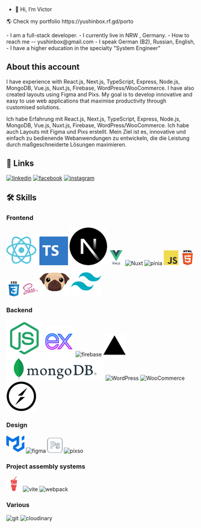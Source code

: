 - 👋 Hi, I’m Victor
<p align="left" > 
🌎 Check my portfolio https://yushinbox.rf.gd/porto
</p>
- I am a full-stack developer.
- I currently live in NRW , Germany.
- How to reach me -- yushinbox@gmail.com
- I speak German (B2), Russian, English, 
- I have a higher education in the specialty "System Engineer"




## About this account
I have experience with React.js, Next.js, TypeScript, Express, Node.js, MongoDB, Vue.js, Nuxt.js, Firebase, WordPress/WooCommerce. 
I have also created layouts using Figma and Pixs. My goal is to develop innovative and easy to use web applications that maximise productivity through customised solutions.

Ich habe Erfahrung mit React.js, Next.js, TypeScript, Express, Node.js, MongoDB, Vue.js, Nuxt.js, Firebase, WordPress/WooCommerce. 
Ich habe auch Layouts mit Figma und Pixs erstellt. 
Mein Ziel ist es, innovative und einfach zu bedienende Webanwendungen zu entwickeln, die die Leistung durch maßgeschneiderte Lösungen maximieren.



## 🔗 Links

[![linkedin](https://img.shields.io/badge/linkedin-0A66C2?style=for-the-badge&logo=linkedin&logoColor=white)](https://www.linkedin.com/feed/?trk=guest_homepage-basic_google-one-tap-submit)
[![facebook](https://img.shields.io/badge/facebook-0A66C2?style=for-the-badge&logo=facebook&logoColor=white)](https://www.facebook.com/viktor.yushin.77)
[![instagram](https://img.shields.io/badge/instagram-FFD700?style=for-the-badge&logo=instagram&logoColor=FF00FF)](https://www.instagram.com/yushindance/)


## 🛠 Skills


<p align="left" > 
 
### Frontend

[![](react.svg)](https://react.dev) 
[![](typescript.svg)](https://www.typescriptlang.org)
[![](next.svg)](https://nextjs.org/)
<span>
<img class="icon" src="https://raw.githubusercontent.com/devicons/devicon/master/icons/vuejs/vuejs-original-wordmark.svg" alt="vuejs" width="40" height="40" />
</span>
<span>
<img class="icon" src="https://github.com/nuxt.png?size=40" alt="Nuxt" width="40" height="40" />
</span>
<span>
<span>
<img class="icon" src="https://pinia.vuejs.org/logo.svg" alt="pinia" width="40" height="40" />
</span>
<span>
<img class="icon" src="https://raw.githubusercontent.com/devicons/devicon/master/icons/javascript/javascript-original.svg" width="40" height="40" />
</span>
<span>
<img class="icon" src="https://raw.githubusercontent.com/devicons/devicon/master/icons/html5/html5-original-wordmark.svg" alt="html5" width="40" height="40" />
</span>
<span>
<img class="icon" src="https://raw.githubusercontent.com/devicons/devicon/master/icons/css3/css3-original-wordmark.svg" alt="css3" width="40" height="40" />
</span>
<span>
<img class="icon" src="https://raw.githubusercontent.com/devicons/devicon/master/icons/sass/sass-original.svg" alt="sass" width="40" height="40" />
</span>
[![](pug.svg)](https://pugjs.org)
[![](tailwind.svg)](https://tailwindcss.com)

### Backend

[![](node.svg)](https://nodejs.org/)
[![](express.svg)](https://expressjs.com) 
<span>
<img class="icon" src="https://www.vectorlogo.zone/logos/firebase/firebase-icon.svg" alt="firebase" width="40" height="40" />
</span>
[![](vercel.svg)](https://vercel.com) 
[![](mongoDB.svg)](https://www.mongodb.com) 
<span>
<img class="icon" src="https://github.com/WordPress.png?size=40" alt="WordPress" width="40" height="40" />
</span>
<span>
<img class="icon" src="https://upload.wikimedia.org/wikipedia/commons/thumb/2/2a/WooCommerce_logo.svg/250px-WooCommerce_logo.svg.png" alt="WooCommerce" width="40" height="40" />
</span>
[![](socket.svg)](https://socket.io)
### Design
[![](mui.svg)](https://mui.com)
<span>
<img class="icon" src="https://www.vectorlogo.zone/logos/figma/figma-icon.svg" alt="figma" width="40" height="40" />
</span>
<span>
<img class="icon" src="https://raw.githubusercontent.com/devicons/devicon/master/icons/photoshop/photoshop-line.svg" alt="photoshop" width="40" height="40" />
</span>
<span>
<img class="icon" src="https://cms.pixso.net/images/px-logo.png" alt="pixso" width="120" height="40" />
</span>


### Project assembly systems
<span>
<img class="icon" src="https://raw.githubusercontent.com/devicons/devicon/master/icons/gulp/gulp-plain.svg" alt="gulp" width="40" height="40" />
</span>
<span>
<img class="icon" src="https://vitejs.dev/logo.svg" alt="vite" width="40" height="40" />
</span>
<span>
<img class="icon" src="https://webpack.js.org/site-logo.c0e60df418e04f58.svg" alt="webpack" width="140" height="40" />
</span>

### Various
<span>
<img class="icon" src="https://www.vectorlogo.zone/logos/git-scm/git-scm-icon.svg" alt="git" width="40" height="40" />
</span>
<span>
<img class="icon" src="https://res-s.cloudinary.com/prod/image/upload/d_console:cld_new_default_cloud_logo_regular_padding.svg/w_32,h_32,c_fill,dpr_2.0/console/customer-logos/2da273ec717652775cfe9f6f9020fbb9" alt="cloudinary" width="40" height="40" />
</span>








</p>
